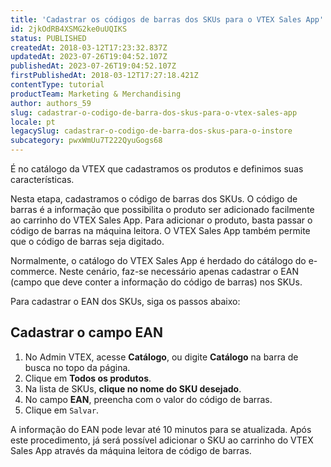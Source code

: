 ```yaml
---
title: 'Cadastrar os códigos de barras dos SKUs para o VTEX Sales App'
id: 2jkOdRB4XSMG2ke0uUQIKS
status: PUBLISHED
createdAt: 2018-03-12T17:23:32.837Z
updatedAt: 2023-07-26T19:04:52.107Z
publishedAt: 2023-07-26T19:04:52.107Z
firstPublishedAt: 2018-03-12T17:27:18.421Z
contentType: tutorial
productTeam: Marketing & Merchandising
author: authors_59
slug: cadastrar-o-codigo-de-barra-dos-skus-para-o-vtex-sales-app
locale: pt
legacySlug: cadastrar-o-codigo-de-barra-dos-skus-para-o-instore
subcategory: pwxWmUu7T222QyuGogs68
---
```


É no catálogo da VTEX que cadastramos os produtos e definimos suas características.

Nesta etapa, cadastramos o código de barras dos SKUs. O código de barras é a informação que possibilita o produto ser adicionado facilmente ao carrinho do VTEX Sales App. Para adicionar o produto, basta passar o código de barras na máquina leitora. O VTEX Sales App também permite que o código de barras seja digitado.

Normalmente, o catálogo do VTEX Sales App é herdado do cátálogo do e-commerce. Neste cenário, faz-se necessário apenas cadastrar o EAN (campo que deve conter a informação do código de barras) nos SKUs.

Para cadastrar o EAN dos SKUs, siga os passos abaixo:

## Cadastrar o campo EAN

1. No Admin VTEX, acesse __Catálogo__, ou digite __Catálogo__ na barra de busca no topo da página.
2. Clique em __Todos os produtos__.
3. Na lista de SKUs, __clique no nome do SKU desejado__.
4. No campo __EAN__, preencha com o valor do código de barras.
5. Clique em `Salvar`.

A informação do EAN pode levar até 10 minutos para se atualizada. Após este procedimento, já será possível adicionar o SKU ao carrinho do VTEX Sales App através da máquina leitora de código de barras.
